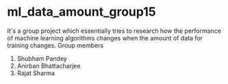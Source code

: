 # ml_data_amount_group15
It's a group project which essentially tries to research how the performance of machine learning algorithms changes when the amount of data for training changes.
Group members
1) Shubham Pandey
2) Anirban Bhattacharjee
3) Rajat Sharma
